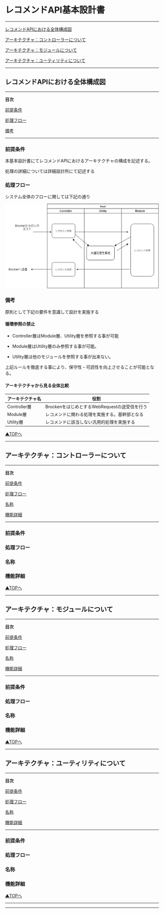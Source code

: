 
# レコメンドAPI基本設計書

<hr />

<div id="top"></div>

[レコメンドAPIにおける全体構成図](#index1_0)

[アーキテクチャ：コントローラーについて](#index2_0)

[アーキテクチャ：モジュールについて](#index3_0)

[アーキテクチャ：ユーティリティについて](#index4_0)

<hr />

<div id = "index1_0"></div>

## レコメンドAPIにおける全体構成図

<hr />

**目次**

[前提条件](#index1_1)

[処理フロー](#index1_2)

[備考](#index1_3)

<hr />

<div id="index1_1"></div>

### 前提条件

本基本設計書にてレコメンドAPIにおけるアーキテクチャの構成を記述する。

処理の詳細については詳細設計所にて記述する


<div id="index1_2"></div>

### 処理フロー

システム全体のフローに関しては下記の通り

![RecommendApi全体図](./docs/img/RecommendApi_all.png)

<div id="index1_3"></div>

### 備考

原則として下記の要件を意識して設計を実施する

#### 循環参照の禁止

* Controller層はModule層、Utility層を参照する事が可能

* Module層はUtility層のみ参照する事が可能。

* Utility層は他のモジュールを参照する事が出来ない。

上記ルールを徹底する事により、保守性・可読性を向上させることが可能となる。


#### アーキテクチャから見る全体比較

|アーキテクチャ名|役割|
|---|---|
|Controller層|BrockenをはじめとするWebRequestの送受信を行う|
|Module層|レコメンドに関わる処理を実施する。基幹部となる|
|Utility層|レコメンドに該当しない汎用的処理を実施する|

[▲TOPへ](#top)

<hr />

<div id = "index2_0"></div>

## アーキテクチャ：コントローラーについて

<hr />

**目次**

[前提条件](#index2_1)

[処理フロー](#index2_2)

[名称](#index2_3)

[機能詳細](#index2_4)

<hr />

<div id="index2_1"></div>

### 前提条件

<div id="index2_2"></div>

### 処理フロー

<div id="index2_3"></div>

### 名称

<div id="index2_4"></div>

### 機能詳細

[▲TOPへ](#top)

<hr />

<div id = "index3_0"></div>

## アーキテクチャ：モジュールについて

<hr />


**目次**

[前提条件](#index3_1)

[処理フロー](#index3_2)

[名称](#index3_3)

[機能詳細](#index3_4)

<hr />

<div id="index3_1"></div>

### 前提条件

<div id="index3_2"></div>

### 処理フロー

<div id="index3_3"></div>

### 名称

<div id="index3_4"></div>

### 機能詳細

[▲TOPへ](#top)

<hr />

<div id = "index4_0"></div>

## アーキテクチャ：ユーティリティについて

<hr />


**目次**

[前提条件](#index4_1)

[処理フロー](#index4_2)

[名称](#index4_3)

[機能詳細](#index4_4)

<hr />

<div id="index4_1"></div>

### 前提条件

<div id="index4_2"></div>

### 処理フロー

<div id="index4_3"></div>

### 名称

<div id="index4_4"></div>

### 機能詳細

[▲TOPへ](#top)

<hr />


<hr/>